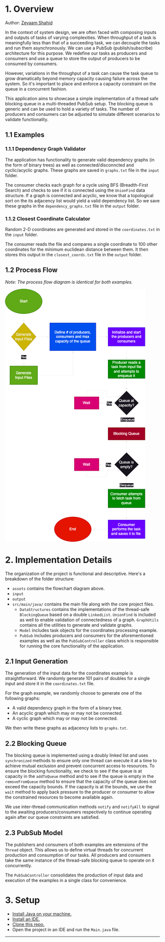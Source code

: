 # 1. Overview


Author: [Zeyaam Shahid](https://github.com/zeyaam)

In the context of system design, we are often faced with composing inputs and outputs of tasks of varying complexities. When throughput of a task is meaningfully less than that of a succeeding task, we can decouple the tasks and run them asynchronously. We can use a PubSub (publish/subscribe) architecture for this purpose. We redefine our tasks as producers and consumers and use a queue to store the output of producers to be consumed by consumers. 

However, variations in the throughput of a task can cause the task queue to grow dramatically beyond memory capacity causing failure across the system. So it's important to place and enforce a capacity constraint on the queue in a concurrent fashion.

This application aims to showcase a simple implementation of a thread safe blocking queue in a multi-threaded PubSub setup. The blocking queue is generic and can be used to hold a variety of tasks. The number of producers and consumers can be adjusted to simulate different scenarios to validate functionality.

## 1.1 Examples

### 1.1.1 Dependency Graph Validator

The application has functionality to generate valid dependency graphs (in the form of binary trees) as well as connected/disconncted and cyclic/acyclic graphs. These graphs are saved in `graphs.txt` file in the `input` folder.

The consumer checks each graph for a cycle using BFS (Breadth-First Search) and checks to see if it is connected using the `UnionFind` data structure. If a graph is connected and acyclic, we know that a topological sort on the its adjacency list would yield a valid dependency list. So we save these graphs in the `dependency_graphs.txt` file in the `output` folder.

### 1.1.2 Closest Coordinate Calculator

Random 2-D coordinates are generated and stored in the `coordinates.txt` in the `input` folder. 

The consumer reads the file and compares a single coordinate to 100 other coordinates for the minimum euclidean distance between them. It then stores this output in the `closest_coords.txt` file in the `output` folder.

## 1.2 Process Flow

_Note: The process flow diagram is identical for both examples._

![Process flowchart](./assets/flowchart.png)

# 2. Implementation Details

The organization of the project is functional and descriptive. Here's a breakdown of the folder structure:
- `assets` contains the flowchart diagram above.
- `input`
- `output`
- `src/main/java/` contains the main file along with the core project files.
    - `DataStructures` contains the implementations of the thread-safe `BlockingQueue` based on a double `LinkedList`. `UnionFind` is included as well to enable validation of connectedness of a graph. `GraphUtils` contains all the utilities to generate and validate graphs.
    - `Model` includes task objects for the coordinates processing example.
    - `PubSub` includes producers and consumers for the aforementioned examples as well as the `PubSubController` class which is responsible for running the core functionality of the application.

## 2.1 Input Generation

The generation of the input data for the coordinates example is straightforward. We randomly generate 101 pairs of doubles for a single input and store it in the `coordinates.txt` file.

For the graph example, we randomly choose to generate one of the following graphs:
- A valid dependency graph in the form of a binary tree.
- An acyclic graph which may or may not be connected.
- A cyclic graph which may or may not be connected.

We then write these graphs as adjacency lists to `graphs.txt`.

## 2.2 Blocking Queue

The blocking queue is implemented using a doubly linked list and uses `synchronized` methods to ensure only one thread can execute it at a time to achieve mutual exclusion and prevent concurrent access to resources. To ensure the blocking functionality, we check to see if the queue is at capacity in the `addToQueue` method and to see if the queue is empty in the `removeFromQueue` method to ensure that the capacity of the queue does not exceed the capacity bounds. If the capacity is at the bounds, we use the `wait` method to apply back pressure to the producer or consumer to allow the constrained resources to become available again.

We use inter-thread communication methods `notify` and `notifyAll` to signal to the awaiting producers/consumers respectively to continue operating again after our queue constraints are satisfied.

## 2.3 PubSub Model

The publishers and consumers of both examples are extensions of the `Thread` object. This allows us to define virtual threads for concurrent production and consumption of our tasks. All producers and consumers take the same instance of the thread-safe blocking queue to operate on it concurrently.

The `PubSubController` consolidates the production of input data and execution of the examples in a single class for convenience.

# 3. Setup

- [Install Java on your machine.](https://www.java.com/en/download/help/download_options.html)
- [Install an IDE.](https://www.jetbrains.com/idea/download/?section=mac)
- [Clone this repo.]()
- Open the project in an IDE and run the `Main.java` file.

---

